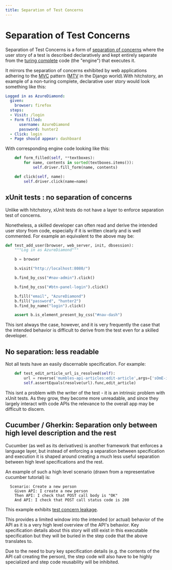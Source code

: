 ```yaml
---
title: Separation of Test Concerns
---
```

# Separation of Test Concerns

Separation of Test Concerns is a form of [separation of concerns](https://en.wikipedia.org/wiki/Separation_of_concerns) where the user story of a test is described declaratively and kept entirely separate from the [turing complete](https://en.m.wikipedia.org/wiki/Turing_completeness) code (the "engine") that executes it.

It mirrors the separation of concerns exhibited by web applications adhering to the [MVC](https://en.m.wikipedia.org/wiki/Model–view–controller) pattern ([MTV](https://docs.djangoproject.com/en/2.1/faq/general/#django-appears-to-be-a-mvc-framework-but-you-call-the-controller-the-view-and-the-view-the-template-how-come-you-don-t-use-the-standard-names) in the Django world).With hitchstory, an example of a non-turing complete, declarative user story would look something like this:

```yaml
Logged in as AzureDiamond:
  given:
    browser: firefox
  steps:
  - Visit: /login
  - Form filled:
      username: AzureDiamond
      password: hunter2
  - Click: login
  - Page should appear: dashboard
```

With corresponding engine code looking like this:

```python
    def form_filled(self, **textboxes):
        for name, contents in sorted(textboxes.items()):
            self.driver.fill_form(name, contents)

    def click(self, name):
        self.driver.click(name=name)
```


## xUnit tests : no separation of concerns

Unlike with hitchstory, xUnit tests do not have a layer to enforce separation test of concerns.

Nonetheless, a skilled developer can often read and derive the intended user story from code, especially if it is written clearly and is well commented. For example an equivalent to the above may be:

```python
def test_add_user(browser, web_server, init, dbsession):
    """Log in as AzureDiamond"""

    b = browser

    b.visit("http://localhost:8080/")

    b.find_by_css("#nav-admin").click()

    b.find_by_css("#btn-panel-login").click()

    b.fill("email", "AzureDiamond")
    b.fill("password", "hunter2")
    b.find_by_name("login").click()

    assert b.is_element_present_by_css("#nav-dash")
```

This isnt always the case, however, and it is very frequently the case that the intended behavior is difficult to derive from the test even for a skilled developer.




## No separation: less readable

Not all tests have an easily discernable specification. For example:

```python
    def test_edit_article_url_is_resolved(self):
        url = reverse('mumbles-api-articles:edit-article',args=['sOmE-iD'])
        self.assertEquals(resolve(url).func,edit_article)
```

This isnt a problem with the writer of the test - it is an intrinsic problem with xUnit tests. As they grow, they become more unreadable, and since they largely interact with code APIs the relevance to the overall app may be difficult to discern.




## Cucumber / Gherkin: Separation only between high level description and the rest

Cucumber (as well as its derivatives) is another framework that enforces a language layer, but instead of enforcing a separation between specification and execution it is shaped around creating a much less useful separation between high level specifications and the rest.

An example of such a high level scenario (drawn from a representative cucumber tutorial) is:

```gherkin
  Scenario: Create a new person
    Given API: I create a new person
    Then API: I check that POST call body is "OK"
    And API: I check that POST call status code is 200
```

This example exhibits [test concern leakage](../test-concern-leakage).

This provides a limited window into the intended (or actual) behavior of the API as it is a very high level overview of the API's behavior. Key specification details about this story will still exist in this executable specification but they will be buried in the step code that the above translates to. 

Due to the need to bury key specification details (e.g. the contents of the API call creating the person), the step code will also have to be highly specialized and step code reusability will be inhibited.




